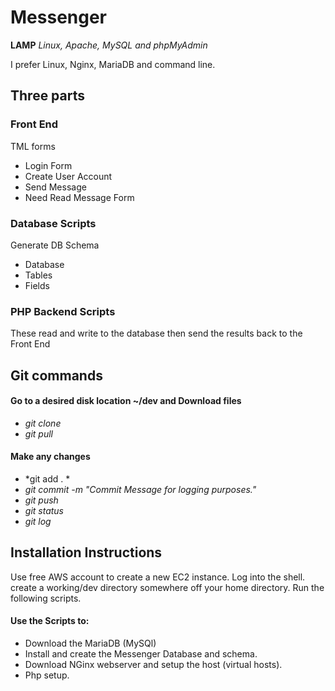 # Messenger

**LAMP**
*Linux, Apache, MySQL and phpMyAdmin*

I prefer Linux, Nginx, MariaDB and command line.

## Three parts
### Front End
TML forms
  - Login Form
  - Create User Account
  - Send Message
  - Need Read Message Form
### Database Scripts
Generate DB Schema 
- Database
- Tables 
- Fields
### PHP Backend Scripts
These read and write to the database then send the results back to the Front End

## Git commands
#### **Go to a desired disk location ~/dev and Download files**
- *git clone*
- *git pull*
#### **Make any changes**
- *git add . *
- *git commit -m "Commit Message for logging purposes."*
- *git push*
- *git status*
- *git log*

## Installation Instructions
Use free AWS account to create a new EC2 instance.  Log into the shell. create a working/dev directory somewhere off your home directory.  Run the following scripts.
#### Use the Scripts to:
- Download the MariaDB (MySQl)
- Install and create the Messenger Database and schema.
- Download NGinx webserver and setup the host (virtual hosts).
- Php setup.
